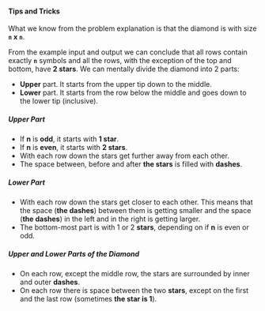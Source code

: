 #### Tips and Tricks

What we know from the problem explanation is that the diamond is with size **`n` x `n`**.

From the example input and output we can conclude that all rows contain exactly **`n`** symbols and all the rows, with the exception of the top and bottom, have **2 stars**. We can mentally divide the diamond into 2 parts:
* **Upper** part. It starts from the upper tip down to the middle.
* **Lower** part. It starts from the row below the middle and goes down to the lower tip (inclusive).

##### Upper Part
* If **n** is **odd**, it starts with **1 star**.
* If **n** is **even**, it starts with **2 stars**.
* With each row down the stars get further away from each other.
* The space between, before and after **the stars** is filled with **dashes**.

##### Lower Part
* With each row down the stars get closer to each other. This means that the space (**the dashes**) between them is getting smaller and the space (**the dashes**) in the left and in the right is getting larger.
* The bottom-most part is with 1 or 2 **stars**, depending on if **n** is even or odd.

##### Upper and Lower Parts of the Diamond
* On each row, except the middle row, the stars are surrounded by inner and outer **dashes**.
* On each row there is space between the two **stars**, except on the first and the last row (sometimes **the star is 1**).
